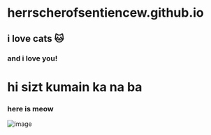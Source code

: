 # herrscherofsentiencew.github.io
## i love cats 🐱
### and i love you!
# **hi sizt kumain ka na ba**
### here is meow
![image](https://user-images.githubusercontent.com/118231391/202068446-9a33c24c-df65-4d37-85d7-bd075816181e.png)
